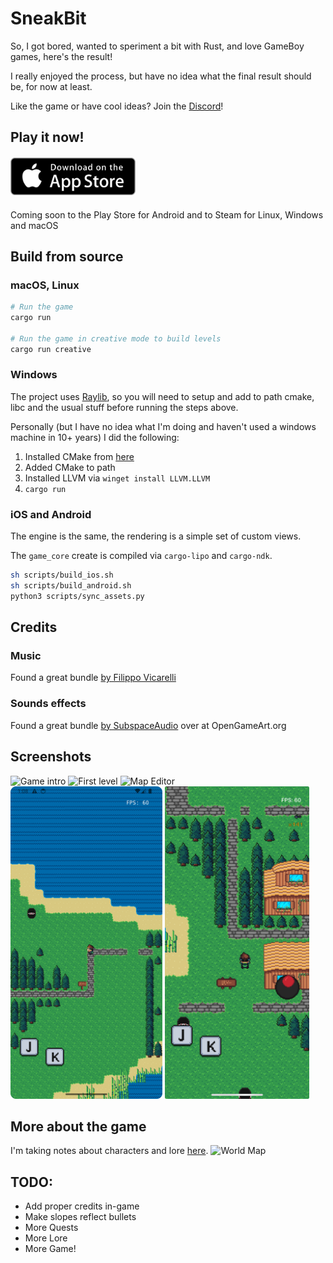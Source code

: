 # SneakBit

So, I got bored, wanted to speriment a bit with Rust, and love GameBoy games, here's the result!

I really enjoyed the process, but have no idea what the final result should be, for now at least.

Like the game or have cool ideas? Join the [Discord](https://discord.gg/MCdEgXKSH5)!

## Play it now!
<div style="display: flex; gap: 10px; justify-content: left; margin: 20px 0;">
<!--
    <a href="https://discord.gg/MCdEgXKSH5">
        <img src="docs/playstore_badge.webp" alt="Play Store" style="width: 200px; height: auto;">
    </a> -->
    <a href="https://discord.gg/MCdEgXKSH5">
        <img src="docs/appstore_badge.webp" alt="App Store" style="width: 200px; height: auto;">
    </a>
</div>

Coming soon to the Play Store for Android and to Steam for Linux, Windows and macOS

## Build from source
### macOS, Linux
```bash
# Run the game
cargo run

# Run the game in creative mode to build levels
cargo run creative
```

### Windows
The project uses [Raylib](https://docs.rs/raylib/latest/raylib/), so you will need to setup and add to path cmake, libc and the usual stuff before running the steps above.

Personally (but I have no idea what I'm doing and haven't used a windows machine in 10+ years) I did the following:
1. Installed CMake from [here](https://cmake.org/download/)
2. Added CMake to path
3. Installed LLVM via `winget install LLVM.LLVM`
4. `cargo run` 

### iOS and Android
The engine is the same, the rendering is a simple set of custom views.

The `game_core` create is compiled via `cargo-lipo` and `cargo-ndk`.

```bash
sh scripts/build_ios.sh
sh scripts/build_android.sh
python3 scripts/sync_assets.py
```

## Credits
### Music
Found a great bundle [by Filippo Vicarelli](https://www.filippovicarelli.com/8bit-game-background-music)

### Sounds effects
Found a great bundle [by SubspaceAudio](https://opengameart.org/content/512-sound-effects-8-bit-style) over at OpenGameArt.org

## Screenshots
![Game intro](docs/1.png)
![First level](docs/2.png)
![Map Editor](docs/6.png)
<img src="docs/android.png" alt="Android Screenshot" style="height: 500px">
<img src="docs/ios.jpeg" alt="iOS Screenshot" style="height: 500px;">

## More about the game
I'm taking notes about characters and lore [here](https://github.com/curzel-it/sneakbit/blob/main/docs/game_design_document.md).
![World Map](docs/world_map.png)

## TODO:
- Add proper credits in-game
- Make slopes reflect bullets
- More Quests
- More Lore
- More Game!